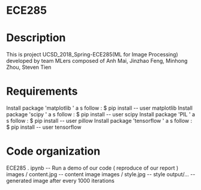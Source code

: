 # ECE285

Description
===========
This is project UCSD_2018_Spring-ECE285(ML for Image Processing) developed by team MLers 
composed of Anh Mai, Jinzhao Feng, Minhong Zhou, Steven Tien

Requirements
============
Install package 'matplotlib ' a s follow :
$ pip install -- user matplotlib
Install package 'scipy ' a s follow :
$ pip install -- user scipy
Install package 'PIL ' a s follow :
$ pip install -- user pillow
Install package 'tensorflow ' a s follow :
$ pip install -- user tensorflow

Code organization
=================
ECE285 . ipynb -- Run a demo of our code ( reproduce of our report )
images / content.jpg -- content image 
images / style.jpg -- style
output/... -- generated image after every 1000 iterations
